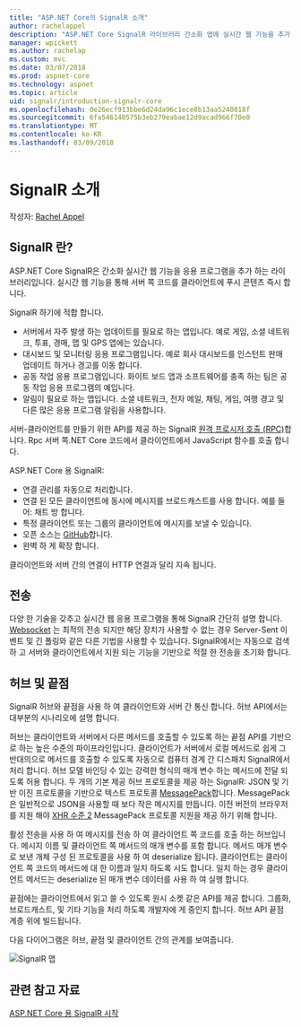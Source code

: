 ```yaml
---
title: "ASP.NET Core의 SignalR 소개"
author: rachelappel
description: "ASP.NET Core SignalR 라이브러리 간소화 앱에 실시간 웹 기능을 추가 하는 방법을 알아봅니다."
manager: wpickett
ms.author: rachelap
ms.custom: mvc
ms.date: 03/07/2018
ms.prod: aspnet-core
ms.technology: aspnet
ms.topic: article
uid: signalr/introduction-signalr-core
ms.openlocfilehash: 0e26ecf913bbe6d24da96c1ece8b13aa5240818f
ms.sourcegitcommit: 6fa546140575b3eb279eabae12d9acad966f70e0
ms.translationtype: MT
ms.contentlocale: ko-KR
ms.lasthandoff: 03/09/2018
---
```

# <a name="introduction-to-signalr"></a>SignalR 소개

작성자: [Rachel Appel](https://twitter.com/rachelappel)

## <a name="what-is-signalr"></a>SignalR 란?

ASP.NET Core SignalR은 간소화 실시간 웹 기능을 응용 프로그램을 추가 하는 라이브러리입니다. 실시간 웹 기능을 통해 서버 쪽 코드를 클라이언트에 푸시 콘텐츠 즉시 합니다.

SignalR 하기에 적합 합니다.

* 서버에서 자주 발생 하는 업데이트를 필요로 하는 앱입니다. 예로 게임, 소셜 네트워크, 투표, 경매, 맵 및 GPS 앱에는 있습니다.
* 대시보드 및 모니터링 응용 프로그램입니다. 예로 회사 대시보드를 인스턴트 판매 업데이트 하거나 경고를 이동 합니다.
* 공동 작업 응용 프로그램입니다. 화이트 보드 앱과 소프트웨어를 충족 하는 팀은 공동 작업 응용 프로그램의 예입니다.
* 알림이 필요로 하는 앱입니다. 소셜 네트워크, 전자 메일, 채팅, 게임, 여행 경고 및 다른 많은 응용 프로그램 알림을 사용합니다.

서버-클라이언트를 만들기 위한 API를 제공 하는 SignalR [원격 프로시저 호출 (RPC)](https://wikipedia.org/wiki/Remote_procedure_call)합니다. Rpc 서버 쪽.NET Core 코드에서 클라이언트에서 JavaScript 함수를 호출 합니다.

ASP.NET Core 용 SignalR:

* 연결 관리를 자동으로 처리합니다.
* 연결 된 모든 클라이언트에 동시에 메시지를 브로드캐스트를 사용 합니다. 예를 들어: 채트 방 합니다.
* 특정 클라이언트 또는 그룹의 클라이언트에 메시지를 보낼 수 있습니다.
* 오픈 소스는 [GitHub](https://github.com/aspnet/SignalR)합니다.
* 완벽 하 게 확장 합니다.

클라이언트와 서버 간의 연결이 HTTP 연결과 달리 지속 됩니다.

## <a name="transports"></a>전송

다양 한 기술을 갖추고 실시간 웹 응용 프로그램을 통해 SignalR 간단히 설명 합니다. [Websocket](https://tools.ietf.org/html/rfc7118) 는 최적의 전송 되지만 해당 장치가 사용할 수 없는 경우 Server-Sent 이벤트 및 긴 폴링와 같은 다른 기법을 사용할 수 있습니다. SignalR에서는 자동으로 검색 하 고 서버와 클라이언트에서 지원 되는 기능을 기반으로 적절 한 전송을 초기화 합니다.

## <a name="hubs-and-endpoints"></a>허브 및 끝점

SignalR 허브와 끝점을 사용 하 여 클라이언트와 서버 간 통신 합니다. 허브 API에서는 대부분의 시나리오에 설명 합니다.

허브는 클라이언트와 서버에서 다른 메서드를 호출할 수 있도록 하는 끝점 API를 기반으로 하는 높은 수준의 파이프라인입니다. 클라이언트가 서버에서 로컬 메서드로 쉽게 그 반대의으로 메서드를 호출할 수 있도록 자동으로 컴퓨터 경계 간 디스패치 SignalR에서 처리 합니다. 허브 모델 바인딩 수 있는 강력한 형식의 매개 변수 하는 메서드에 전달 되도록 허용 합니다. 두 개의 기본 제공 허브 프로토콜을 제공 하는 SignalR: JSON 및 기반 이진 프로토콜을 기반으로 텍스트 프로토콜 [MessagePack](https://msgpack.org/)합니다.  MessagePack은 일반적으로 JSON을 사용할 때 보다 작은 메시지를 만듭니다. 이전 버전의 브라우저를 지원 해야 [XHR 수준 2](https://caniuse.com/#feat=xhr2) MessagePack 프로토콜 지원을 제공 하기 위해 합니다.

활성 전송을 사용 하 여 메시지를 전송 하 여 클라이언트 쪽 코드를 호출 하는 허브입니다. 메시지 이름 및 클라이언트 쪽 메서드의 매개 변수를 포함 합니다. 메서드 매개 변수로 보낸 개체 구성 된 프로토콜을 사용 하 여 deserialize 됩니다. 클라이언트는 클라이언트 쪽 코드의 메서드에 대 한 이름과 일치 하도록 시도 합니다. 일치 하는 경우 클라이언트 메서드는 deserialize 된 매개 변수 데이터를 사용 하 여 실행 합니다.

끝점에는 클라이언트에서 읽고 쓸 수 있도록 원시 소켓 같은 API를 제공 합니다. 그룹화, 브로드캐스트, 및 기타 기능을 처리 하도록 개발자에 게 중인지 합니다. 허브 API 끝점 계층 위에 빌드됩니다.

다음 다이어그램은 허브, 끝점 및 클라이언트 간의 관계를 보여줍니다.

![SignalR 맵](introduction-signalr-core/_static/signalr-core-architecture.png)

## <a name="related-resources"></a>관련 참고 자료

[ASP.NET Core 용 SignalR 시작](get-started-signalr-core)
